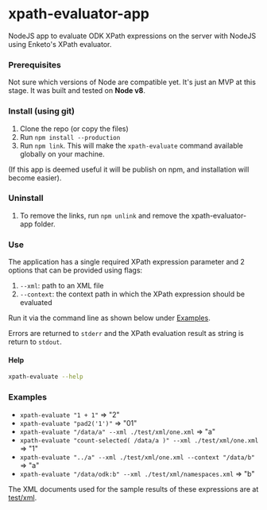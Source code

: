 # xpath-evaluator-app
NodeJS app to evaluate ODK XPath expressions on the server with NodeJS using Enketo's XPath evaluator.

### Prerequisites

Not sure which versions of Node are compatible yet. It's just an MVP at this stage. It was built and tested on **Node v8**.

### Install (using git)

1. Clone the repo (or copy the files)
2. Run `npm install --production`
3. Run `npm link`. This will make the `xpath-evaluate` command available globally on your machine.

(If this app is deemed useful it will be publish on npm, and installation will become easier).

### Uninstall

1. To remove the links, run `npm unlink` and remove the xpath-evaluator-app folder.

### Use

The application has a single required XPath expression parameter and 2 options that can be provided using flags:

1. `--xml`: path to an XML file 
2. `--context`: the context path in which the XPath expression should be evaluated 

Run it via the command line as shown below under [Examples](#Examples).

Errors are returned to `stderr` and the XPath evaluation result as string is return to `stdout`. 

#### Help

```bash
xpath-evaluate --help
```

### Examples 

* `xpath-evaluate "1 + 1"` => "2"
* `xpath-evaluate "pad2('1')"` => "01"
* `xpath-evaluate "/data/a" --xml ./test/xml/one.xml` => "a"
* `xpath-evaluate "count-selected( /data/a )" --xml ./test/xml/one.xml` => "1"
* `xpath-evaluate "../a" --xml ./test/xml/one.xml --context "/data/b"` => "a"
* `xpath-evaluate "/data/odk:b" --xml ./test/xml/namespaces.xml` => "b"

The XML documents used for the sample results of these expressions are at [test/xml](./test/xml/).
